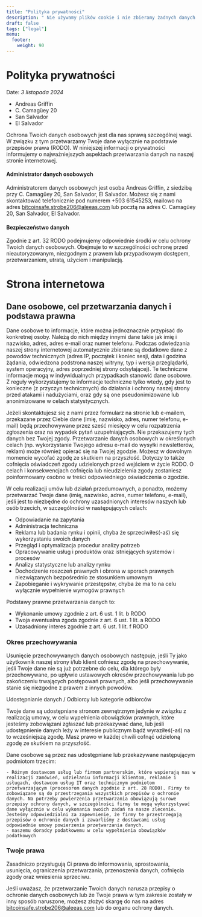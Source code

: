 ```yaml
---
title: "Polityka prywatności"
description: " Nie używamy plików cookie i nie zbieramy żadnych danych osobowych."
draft: false
tags: ["legal"]
menu:
  footer:
    weight: 90
---
```


# Polityka prywatności
Date: *3 listopada 2024*


- Andreas Griffin
- C. Camagüey 20
- San Salvador
- El Salvador

Ochrona Twoich danych osobowych jest dla nas sprawą szczególnej wagi. W związku z tym przetwarzamy Twoje dane wyłącznie na podstawie przepisów prawa (RODO). W niniejszej informacji o prywatności informujemy o najważniejszych aspektach przetwarzania danych na naszej stronie internetowej.

#### Administrator danych osobowych

Administratorem danych osobowych jest osoba Andreas Griffin, z siedzibą przy C. Camagüey 20, San Salvador, El Salvador. Możesz się z nami skontaktować telefonicznie pod numerem +503 61545253, mailowo na adres bitcoinsafe.strobe206@aleeas.com lub pocztą na adres C. Camagüey 20, San Salvador, El Salvador.

#### Bezpieczeństwo danych

Zgodnie z art. 32 RODO podejmujemy odpowiednie środki w celu ochrony Twoich danych osobowych. Obejmuje to w szczególności ochronę przed nieautoryzowanym, niezgodnym z prawem lub przypadkowym dostępem, przetwarzaniem, utratą, użyciem i manipulacją.

# Strona internetowa

## Dane osobowe, cel przetwarzania danych i podstawa prawna

Dane osobowe to informacje, które można jednoznacznie przypisać do konkretnej osoby. Należą do nich między innymi dane takie jak imię i nazwisko, adres, adres e-mail oraz numer telefonu. Podczas odwiedzania naszej strony internetowej automatycznie zbierane są dodatkowe dane z powodów technicznych (adres IP, początek i koniec sesji, data i godzina żądania, odwiedzona podstrona naszej witryny, typ i wersja przeglądarki, system operacyjny, adres poprzedniej strony odsyłającej). Te techniczne informacje mogą w indywidualnych przypadkach stanowić dane osobowe. Z reguły wykorzystujemy te informacje techniczne tylko wtedy, gdy jest to konieczne (z przyczyn technicznych) do działania i ochrony naszej strony przed atakami i nadużyciami, oraz gdy są one pseudonimizowane lub anonimizowane w celach statystycznych.

Jeżeli skontaktujesz się z nami przez formularz na stronie lub e-mailem, przekazane przez Ciebie dane (imię, nazwisko, adres, numer telefonu, e-mail) będą przechowywane przez sześć miesięcy w celu rozpatrzenia zgłoszenia oraz na wypadek pytań uzupełniających. Nie przekazujemy tych danych bez Twojej zgody. Przetwarzanie danych osobowych w określonych celach (np. wykorzystanie Twojego adresu e-mail do wysyłki newsletterów, reklam) może również opierać się na Twojej zgodzie. Możesz w dowolnym momencie wycofać zgodę ze skutkiem na przyszłość. Dotyczy to także cofnięcia oświadczeń zgody udzielonych przed wejściem w życie RODO. O celach i konsekwencjach cofnięcia lub nieudzielenia zgody zostaniesz poinformowany osobno w treści odpowiedniego oświadczenia o zgodzie.

W celu realizacji umów lub działań przedumownych, a ponadto, możemy przetwarzać Twoje dane (imię, nazwisko, adres, numer telefonu, e-mail), jeśli jest to niezbędne do ochrony uzasadnionych interesów naszych lub osób trzecich, w szczególności w następujących celach:

   - Odpowiadanie na zapytania
   - Administracja techniczna
   - Reklama lub badania rynku i opinii, chyba że sprzeciwiłeś(-aś) się wykorzystaniu swoich danych
   - Przegląd i optymalizacja procedur analizy potrzeb
   - Opracowywanie usług i produktów oraz istniejących systemów i procesów
   - Analizy statystyczne lub analizy rynku
   - Dochodzenie roszczeń prawnych i obrona w sporach prawnych niezwiązanych bezpośrednio ze stosunkiem umownym
   - Zapobieganie i wykrywanie przestępstw, chyba że ma to na celu wyłącznie wypełnienie wymogów prawnych

Podstawy prawne przetwarzania danych to:

   - Wykonanie umowy zgodnie z art. 6 ust. 1 lit. b RODO
   - Twoja ewentualna zgoda zgodnie z art. 6 ust. 1 lit. a RODO
   - Uzasadniony interes zgodnie z art. 6 ust. 1 lit. f RODO

### Okres przechowywania

Usunięcie przechowywanych danych osobowych następuje, jeśli Ty jako użytkownik naszej strony i/lub klient cofniesz zgodę na przechowywanie, jeśli Twoje dane nie są już potrzebne do celu, dla którego były przechowywane, po upływie ustawowych okresów przechowywania lub po zakończeniu trwających postępowań prawnych, albo jeśli przechowywanie stanie się niezgodne z prawem z innych powodów.

Udostępnianie danych / Odbiorcy lub kategorie odbiorców

Twoje dane są udostępniane stronom zewnętrznym jedynie w związku z realizacją umowy, w celu wypełnienia obowiązków prawnych, które jesteśmy zobowiązani zgłaszać lub przekazywać dane, lub jeśli udostępnienie danych leży w interesie publicznym bądź wyraziłeś(-aś) na to wcześniejszą zgodę. Masz prawo w każdej chwili cofnąć udzieloną zgodę ze skutkiem na przyszłość.

Dane osobowe są przez nas udostępniane lub przekazywane następującym podmiotom trzecim:

    - Różnym dostawcom usług lub firmom partnerskim, które wspierają nas w realizacji zamówień, udzielaniu informacji klientom, reklamie i usługach, dostawcom usług IT oraz technicznym podmiotom przetwarzającym (procesorom danych zgodnie z art. 28 RODO). Firmy te zobowiązane są do przestrzegania wszystkich przepisów o ochronie danych. Na potrzeby powierzenia przetwarzania obowiązują surowe przepisy ochrony danych, w szczególności firmy te mogą wykorzystywać dane wyłącznie w celu wykonania swoich zadań na nasze zlecenie. Jesteśmy odpowiedzialni za zapewnienie, że firmy te przestrzegają przepisów o ochronie danych i zawarliśmy z dostawcami usług odpowiednie umowy powierzenia przetwarzania danych.
    - naszemu doradcy podatkowemu w celu wypełnienia obowiązków podatkowych

### Twoje prawa

Zasadniczo przysługują Ci prawa do informowania, sprostowania, usunięcia, ograniczenia przetwarzania, przenoszenia danych, cofnięcia zgody oraz wniesienia sprzeciwu.

Jeśli uważasz, że przetwarzanie Twoich danych narusza przepisy o ochronie danych osobowych lub że Twoje prawa w tym zakresie zostały w inny sposób naruszone, możesz złożyć skargę do nas na adres bitcoinsafe.strobe206@aleeas.com lub do organu ochrony danych.